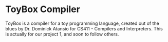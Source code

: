 # ToyBox Compiler
ToyBox is a compiler for a toy programming language, created out of the blues by Dr. Dominick Atansio for
CS411 - Compilers and Interpreters. This is actually for our project 1, and soon to follow others.
